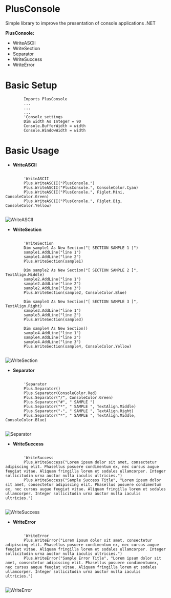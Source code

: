# PlusConsole
Simple library to improve the presentation of console applications .NET

**PlusConsole:**
- WriteASCII
- WriteSection
- Separator
- WriteSuccess
- WriteError

# Basic Setup

```vbnet
        Imports PlusConsole
        ...
        ...
        ...
        'Console settings
        Dim width As Integer = 90
        Console.BufferWidth = width
        Console.WindowWidth = width
```

# Basic Usage

- **WriteASCII**
```vbnet

        'WriteASCII
        Plus.WriteASCII("PlusConsole.")
        Plus.WriteASCII("PlusConsole.", ConsoleColor.Cyan)
        Plus.WriteASCII("PlusConsole.", Figlet.Mini, ConsoleColor.Green)
        Plus.WriteASCII("PlusConsole.", Figlet.Big, ConsoleColor.Yellow)
        
```
![WriteASCII](https://user-images.githubusercontent.com/25779434/66510459-51340800-ea92-11e9-941a-e28862fd5c1a.png)

- **WriteSection**
```vbnet

        'WriteSection 
        Dim sample1 As New Section("[ SECTION SAMPLE 1 ]")
        sample1.AddLine("line 1")
        sample1.AddLine("line 2")
        Plus.WriteSection(sample1)

        Dim sample2 As New Section("[ SECTION SAMPLE 2 ]", TextAlign.Middle)
        sample2.AddLine("line 1")
        sample2.AddLine("line 2")
        sample2.AddLine("line 3")
        Plus.WriteSection(sample2, ConsoleColor.Blue)

        Dim sample3 As New Section("[ SECTION SAMPLE 3 ]", TextAlign.Right)
        sample3.AddLine("line 1")
        sample3.AddLine("line 2")
        Plus.WriteSection(sample3)

        Dim sample4 As New Section()
        sample4.AddLine("line 1")
        sample4.AddLine("line 2")
        sample4.AddLine("line 3")
        Plus.WriteSection(sample4, ConsoleColor.Yellow)
        
```
![WriteSection](https://user-images.githubusercontent.com/25779434/66510685-bb4cad00-ea92-11e9-94e9-584fdea99e3f.png)

- **Separator**
```vbnet

        'Separator
        Plus.Separator()
        Plus.Separator(ConsoleColor.Red)
        Plus.Separator("/", ConsoleColor.Green)
        Plus.Separator("#", " SAMPLE ")
        Plus.Separator("*", " SAMPLE ", TextAlign.Middle)
        Plus.Separator("-", " SAMPLE ", TextAlign.Right)
        Plus.Separator("*", " SAMPLE ", TextAlign.Middle, ConsoleColor.Blue)
        
```
![Separator](https://user-images.githubusercontent.com/25779434/66511455-31054880-ea94-11e9-93a7-c076c216e5f2.png)

- **WriteSuccess**
```vbnet

        'WriteSuccess
        Plus.WriteSuccess("Lorem ipsum dolor sit amet, consectetur adipiscing elit. Phasellus posuere condimentum ex, nec cursus augue feugiat vitae. Aliquam fringilla lorem et sodales ullamcorper. Integer sollicitudin urna auctor nulla iaculis ultricies.")
        Plus.WriteSuccess("Sample Success Title", "Lorem ipsum dolor sit amet, consectetur adipiscing elit. Phasellus posuere condimentum ex, nec cursus augue feugiat vitae. Aliquam fringilla lorem et sodales ullamcorper. Integer sollicitudin urna auctor nulla iaculis ultricies.")
        
```
![WriteSuccess](https://user-images.githubusercontent.com/25779434/66511664-95c0a300-ea94-11e9-950b-eb1231406c2d.png)

- **WriteError**
```vbnet

        'WriteError
        Plus.WriteError("Lorem ipsum dolor sit amet, consectetur adipiscing elit. Phasellus posuere condimentum ex, nec cursus augue feugiat vitae. Aliquam fringilla lorem et sodales ullamcorper. Integer sollicitudin urna auctor nulla iaculis ultricies.")
        Plus.WriteError("Sample Error Title", "Lorem ipsum dolor sit amet, consectetur adipiscing elit. Phasellus posuere condimentumex, nec cursus augue feugiat vitae. Aliquam fringilla lorem et sodales ullamcorper. Integer sollicitudin urna auctor nulla iaculis ultricies.")
  
```
![WriteError](https://user-images.githubusercontent.com/25779434/66511835-f4861c80-ea94-11e9-8f13-e662383bcea4.png)


